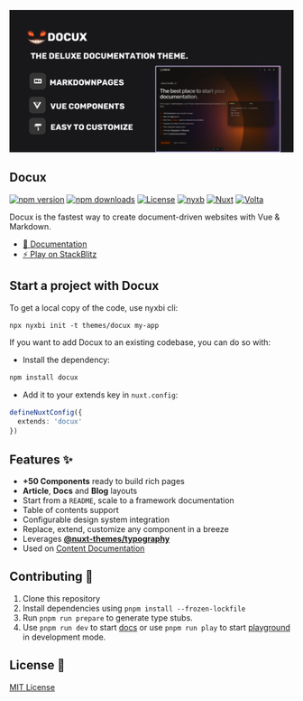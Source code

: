 [![Docux](https://github.com/nyxb/docux/blob/main/.github/images/docux_repo_picture.png)](https://docux.dev)

## Docux

[![npm version][npm-version-src]][npm-version-href]
[![npm downloads][npm-downloads-src]][npm-downloads-href]
[![License][license-src]][license-href]
[![nyxb][nyxb-src]][nyxb-href]
[![Nuxt][nuxt-src]][nuxt-href]
[![Volta][volta-src]][volta-href]

Docux is the fastest way to create document-driven websites with Vue & Markdown.

- [📄 Documentation](https://docux.dev)
- [⚡️ Play on StackBlitz](https://stackblitz.com/github/nyxb/docux-starter)

## Start a project with Docux

To get a local copy of the code, use nyxbi cli:

```
npx nyxbi init -t themes/docux my-app
```

If you want to add Docux to an existing codebase, you can do so with:

- Install the dependency:

```bash
npm install docux
```

- Add it to your extends key in `nuxt.config`:

```ts
defineNuxtConfig({
  extends: 'docux'
})
```

## Features ✨

- **+50 Components** ready to build rich pages
- **Article**, **Docs** and **Blog** layouts
- Start from a `README`, scale to a framework documentation
- Table of contents support
- Configurable design system integration
- Replace, extend, customize any component in a breeze
- Leverages [**@nuxt-themes/typography**](https://github.com/nuxt-themes/typography)
- Used on [Content Documentation](https://content.nuxtjs.org)

## Contributing 🙏

1. Clone this repository
2. Install dependencies using `pnpm install --frozen-lockfile`
3. Run `pnpm run prepare` to generate type stubs.
4. Use `pnpm run dev` to start [docs](./docs) or use `pnpm run play` to start [playground](./playground) in development mode.

## License 📎

[MIT License](./LICENSE)

<!-- Badges -->
[npm-version-src]: https://img.shields.io/npm/v/docux/latest.svg?style=flat&colorA=18181B&colorB=28CF8D
[npm-version-href]: https://npmjs.com/package/docux

[npm-downloads-src]: https://img.shields.io/npm/dm/docux.svg?style=flat&colorA=18181B&colorB=28CF8D
[npm-downloads-href]: https://npmjs.com/package/docux

[license-src]: https://img.shields.io/github/license/nyxb/docux.svg?style=flat&colorA=18181B&colorB=28CF8D
[license-href]: https://github.com/nyxb/docux/blob/main/LICENSE

[nuxt-src]: https://img.shields.io/badge/Nuxt-18181B?&logo=nuxt.js
[nuxt-href]: https://nuxt.com

[volta-src]: https://user-images.githubusercontent.com/904724/209143798-32345f6c-3cf8-4e06-9659-f4ace4a6acde.svg
[volta-href]: https://volta.net/nyxb/docux?utm_source=readme_docux

[nyxb-src]: https://nyxb.blog/badges/badge-nyxb.svg
[nyxb-href]: https://nyxb.nexus
